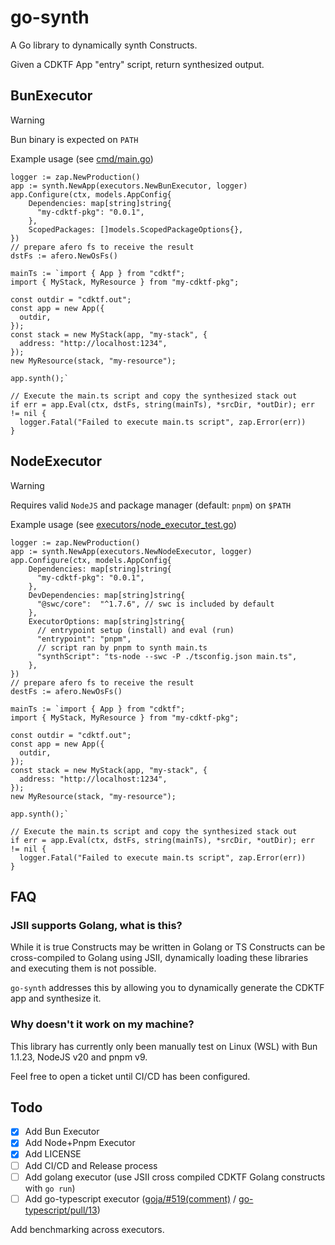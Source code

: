 # go-synth

A Go library to dynamically synth Constructs.

Given a CDKTF App "entry" script, return synthesized output.

## BunExecutor

> [!WARNING]
> Bun binary is expected on `PATH`

<!-- TODO: check if bun is on PATH? -->

Example usage (see [cmd/main.go](./cmd/main.go))

```golang
logger := zap.NewProduction()
app := synth.NewApp(executors.NewBunExecutor, logger)
app.Configure(ctx, models.AppConfig{
    Dependencies: map[string]string{
      "my-cdktf-pkg": "0.0.1",
    },
    ScopedPackages: []models.ScopedPackageOptions{},
})
// prepare afero fs to receive the result
dstFs := afero.NewOsFs()

mainTs := `import { App } from "cdktf";
import { MyStack, MyResource } from "my-cdktf-pkg";

const outdir = "cdktf.out";
const app = new App({
  outdir,
});
const stack = new MyStack(app, "my-stack", {
  address: "http://localhost:1234",
});
new MyResource(stack, "my-resource");

app.synth();`

// Execute the main.ts script and copy the synthesized stack out
if err = app.Eval(ctx, dstFs, string(mainTs), *srcDir, *outDir); err != nil {
  logger.Fatal("Failed to execute main.ts script", zap.Error(err))
}
```

## NodeExecutor

> [!WARNING]
> Requires valid `NodeJS` and package manager (default: `pnpm`) on `$PATH`

Example usage (see [executors/node_executor_test.go](./executors/node_executor_test.go))

```golang
logger := zap.NewProduction()
app := synth.NewApp(executors.NewNodeExecutor, logger)
app.Configure(ctx, models.AppConfig{
    Dependencies: map[string]string{
      "my-cdktf-pkg": "0.0.1",
    },
    DevDependencies: map[string]string{
      "@swc/core":  "^1.7.6", // swc is included by default
    },
    ExecutorOptions: map[string]string{
      // entrypoint setup (install) and eval (run)
      "entrypoint": "pnpm",
      // script ran by pnpm to synth main.ts
      "synthScript": "ts-node --swc -P ./tsconfig.json main.ts",
    },
})
// prepare afero fs to receive the result
destFs := afero.NewOsFs()

mainTs := `import { App } from "cdktf";
import { MyStack, MyResource } from "my-cdktf-pkg";

const outdir = "cdktf.out";
const app = new App({
  outdir,
});
const stack = new MyStack(app, "my-stack", {
  address: "http://localhost:1234",
});
new MyResource(stack, "my-resource");

app.synth();`

// Execute the main.ts script and copy the synthesized stack out
if err = app.Eval(ctx, dstFs, string(mainTs), *srcDir, *outDir); err != nil {
  logger.Fatal("Failed to execute main.ts script", zap.Error(err))
}
```

## FAQ

### JSII supports Golang, what is this?

While it is true Constructs may be written in Golang or TS Constructs can be cross-compiled to Golang using JSII, dynamically loading these libraries and executing them is not possible.

`go-synth` addresses this by allowing you to dynamically generate the CDKTF app and synthesize it.

### Why doesn't it work on my machine?

This library has currently only been manually test on Linux (WSL) with Bun 1.1.23, NodeJS v20 and pnpm v9.

Feel free to open a ticket until CI/CD has been configured.

## Todo

- [x] Add Bun Executor
- [x] Add Node+Pnpm Executor
- [x] Add LICENSE
- [ ] Add CI/CD and Release process
- [ ] Add golang executor (use JSII cross compiled CDKTF Golang constructs with `go run`)
- [ ] Add go-typescript executor ([goja/#519(comment)](https://github.com/dop251/goja/issues/519#issuecomment-1592935649) / [go-typescript/pull/13](https://github.com/clarkmcc/go-typescript/pull/13))

Add benchmarking across executors.
